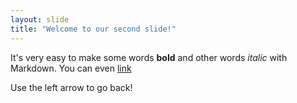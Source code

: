 ```yaml
---
layout: slide
title: "Welcome to our second slide!"
---
```

It's very easy to make some words **bold** and other words *italic* with Markdown. You can even [link](https://www.dotnetperls.com/button)


Use the left arrow to go back!

